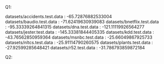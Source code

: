 Q1:

datasets/accidents.test.data : -65.72876882533004
datasets/baudio.test.data : -71.62419630939083
datasets/bnetflix.test.data : -95.33339264841315
datasets/dna.test.data : -121.11119926564277
datasets/jester.test.data : -145.33381844405335
datasets/kdd.test.data : -43.76562850959364
datasets/msnbc.test.data : -25.66049867925733
datasets/nltcs.test.data : -25.91114790260575
datasets/plants.test.data : -27.92599285648421
datasets/r52.test.data : -31.786793859872184


Q2: 